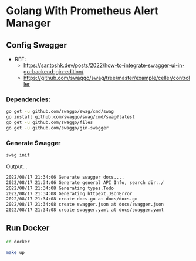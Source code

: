 # Golang With Prometheus Alert Manager


## Config Swagger

- REF:
  - https://santoshk.dev/posts/2022/how-to-integrate-swagger-ui-in-go-backend-gin-edition/
  - https://github.com/swaggo/swag/tree/master/example/celler/controller

### Dependencies:

```bash
go get -u github.com/swaggo/swag/cmd/swag
go install github.com/swaggo/swag/cmd/swag@latest
go get -u github.com/swaggo/files
go get -u github.com/swaggo/gin-swagger
```

### Generate Swagger

```bash
swag init
```

Output...

```bash
2022/08/17 21:34:06 Generate swagger docs....
2022/08/17 21:34:06 Generate general API Info, search dir:./
2022/08/17 21:34:08 Generating types.Todo
2022/08/17 21:34:08 Generating httpext.JsonError
2022/08/17 21:34:08 create docs.go at docs/docs.go
2022/08/17 21:34:08 create swagger.json at docs/swagger.json
2022/08/17 21:34:08 create swagger.yaml at docs/swagger.yaml
```

## Run Docker

```bash
cd docker

make up
```

